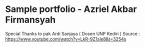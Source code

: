 # Sample portfolio - Azriel Akbar Firmansyah
Special Thanks to pak Ardi Sanjaya ( Dosen UNP Kediri )
Source : https://www.youtube.com/watch?v=LkR-9Z1sle8&t=3254s
